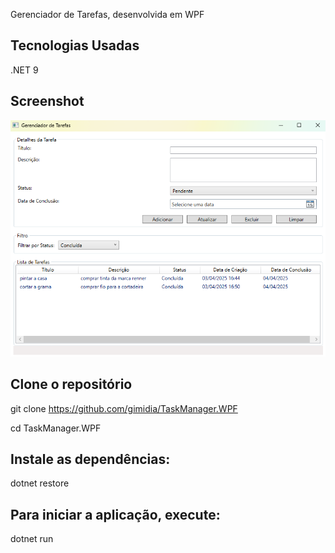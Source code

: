 Gerenciador de Tarefas, desenvolvida em WPF

## Tecnologias Usadas
.NET 9

## Screenshot
![Tela do sistema](demoWPF.png)

## Clone o repositório
git clone https://github.com/gimidia/TaskManager.WPF

cd TaskManager.WPF

## Instale as dependências:
dotnet restore

## Para iniciar a aplicação, execute:
dotnet run

